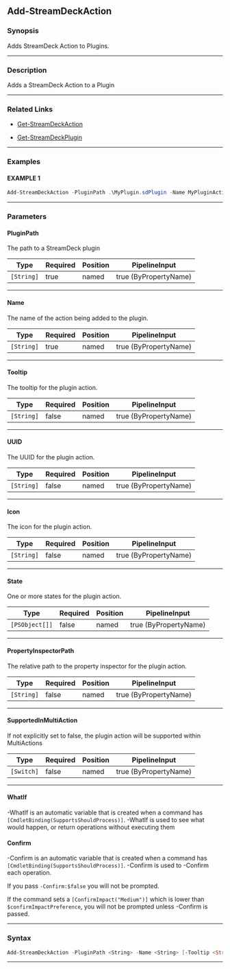 Add-StreamDeckAction
--------------------
### Synopsis
Adds StreamDeck Action to Plugins.

---
### Description

Adds a StreamDeck Action to a Plugin

---
### Related Links
* [Get-StreamDeckAction](Get-StreamDeckAction.md)



* [Get-StreamDeckPlugin](Get-StreamDeckPlugin.md)



---
### Examples
#### EXAMPLE 1
```PowerShell
Add-StreamDeckAction -PluginPath .\MyPlugin.sdPlugin -Name MyPluginAction -Tooltip "Just the tip" -PropertyInspectorPath .\MyPropertyInspector.html
```

---
### Parameters
#### **PluginPath**

The path to a StreamDeck plugin






|Type      |Required|Position|PipelineInput        |
|----------|--------|--------|---------------------|
|`[String]`|true    |named   |true (ByPropertyName)|



---
#### **Name**

The name of the action being added to the plugin.






|Type      |Required|Position|PipelineInput        |
|----------|--------|--------|---------------------|
|`[String]`|true    |named   |true (ByPropertyName)|



---
#### **Tooltip**

The tooltip for the plugin action.






|Type      |Required|Position|PipelineInput        |
|----------|--------|--------|---------------------|
|`[String]`|false   |named   |true (ByPropertyName)|



---
#### **UUID**

The UUID for the plugin action.






|Type      |Required|Position|PipelineInput        |
|----------|--------|--------|---------------------|
|`[String]`|false   |named   |true (ByPropertyName)|



---
#### **Icon**

The icon for the plugin action.






|Type      |Required|Position|PipelineInput        |
|----------|--------|--------|---------------------|
|`[String]`|false   |named   |true (ByPropertyName)|



---
#### **State**

One or more states for the plugin action.






|Type          |Required|Position|PipelineInput        |
|--------------|--------|--------|---------------------|
|`[PSObject[]]`|false   |named   |true (ByPropertyName)|



---
#### **PropertyInspectorPath**

The relative path to the property inspector for the plugin action.






|Type      |Required|Position|PipelineInput        |
|----------|--------|--------|---------------------|
|`[String]`|false   |named   |true (ByPropertyName)|



---
#### **SupportedInMultiAction**

If not explicitly set to false, the plugin action will be supported within MultiActions






|Type      |Required|Position|PipelineInput        |
|----------|--------|--------|---------------------|
|`[Switch]`|false   |named   |true (ByPropertyName)|



---
#### **WhatIf**
-WhatIf is an automatic variable that is created when a command has ```[CmdletBinding(SupportsShouldProcess)]```.
-WhatIf is used to see what would happen, or return operations without executing them
#### **Confirm**
-Confirm is an automatic variable that is created when a command has ```[CmdletBinding(SupportsShouldProcess)]```.
-Confirm is used to -Confirm each operation.
    
If you pass ```-Confirm:$false``` you will not be prompted.
    
    
If the command sets a ```[ConfirmImpact("Medium")]``` which is lower than ```$confirmImpactPreference```, you will not be prompted unless -Confirm is passed.

---
### Syntax
```PowerShell
Add-StreamDeckAction -PluginPath <String> -Name <String> [-Tooltip <String>] [-UUID <String>] [-Icon <String>] [-State <PSObject[]>] [-PropertyInspectorPath <String>] [-SupportedInMultiAction] [-WhatIf] [-Confirm] [<CommonParameters>]
```
---
